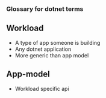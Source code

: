 ### Glossary for dotnet terms

## Workload
 - A type of app someone is building
 - Any dotnet application
 - More generic than app model

## App-model
 - Workload specific api
